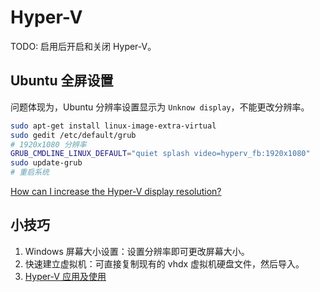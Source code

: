 # Hyper-V

TODO: 启用后开启和关闭 Hyper-V。

## Ubuntu 全屏设置

问题体现为，Ubuntu 分辨率设置显示为 `Unknow display`，不能更改分辨率。

```bash
sudo apt-get install linux-image-extra-virtual
sudo gedit /etc/default/grub
# 1920x1080 分辨率
GRUB_CMDLINE_LINUX_DEFAULT="quiet splash video=hyperv_fb:1920x1080"
sudo update-grub
# 重启系统
```

[How can I increase the Hyper-V display resolution?](https://superuser.com/questions/518484/how-can-i-increase-the-hyper-v-display-resolution)

## 小技巧

1. Windows 屏幕大小设置：设置分辨率即可更改屏幕大小。
2. 快速建立虚拟机：可直接复制现有的 vhdx 虚拟机硬盘文件，然后导入。
3. [Hyper-V 应用及使用](https://herechen.github.io/technology/hyper-v-application-and-usage/)
